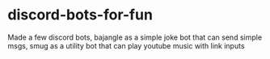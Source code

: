 # discord-bots-for-fun
Made a few discord bots, bajangle as a simple joke bot that can send simple msgs, smug as a utility bot that can play youtube music with link inputs
